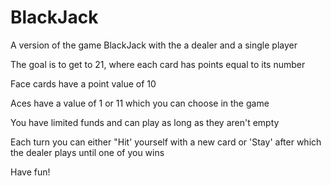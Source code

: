 # BlackJack

A version of the game BlackJack with the a dealer and a single player

The goal is to get to 21, where each card has points equal to its number

Face cards have a point value of 10

Aces have a value of 1 or 11 which you can choose in the game

You have limited funds and can play as long as they aren't empty

Each turn you can either "Hit' yourself with a new card or 'Stay' after which the dealer plays until one of you wins

Have fun!
